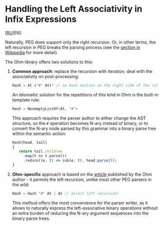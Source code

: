 # Handling the Left Associativity in Infix Expressions

[[RU](./assoc.ru.md)|EN]

Naturally, PEG does support only the right recursion. Or, in other terms, the left recursion in PEG breaks the parsing process (see the [section in Wikipedia][PEG-LR] for more detail).

The Ohm library offers two solutions to this:

1. **Common approach**: replace the recursion with iteration, deal with the associativity on post-processing:

   ```js
   Hash = At ("#" At)* // no Hash mention on the right side of the rule
   ```

   An idiomaitic solution for the repetitions of this kind in Ohm is the built-in template rule:

   ```js
   Hash = NonemptyListOf<At, "#"> 
   ```

   This approach requires the parser author to either change the AST structure, so the `#` operation becomes N-ary instead of binary, or to convert the N-ary node parsed by this grammar into a binary parse tree within the semantic action:

   ```ts
   Hash(head, tail)
   {
      return tail.children
        .map(t => t.parse())
        .reduce((e, t) => sub(e, t), head.parse());
   }
   ```

2. **Ohm-specific** approach is based on the [article][Packrat-LR] published by the Ohm author - it *permits* the left recursion, unlike most other PEG parsers in the wild:

   ```js
   Hash = Hash "#" At | At // direct left recursion!
   ```

   This method offers the most convenience for the parser writer, as it allows to naturally express the left-associative binary operations without an extra burden of reducing the N-ary argument sequences into the binary parse trees.
   

[PEG-LR]: https://en.wikipedia.org/wiki/Parsing_expression_grammar#Indirect_left_recursion
[Packrat-LR]: https://tinlizzie.org/VPRIPapers/tr2007002_packrat.pdf
